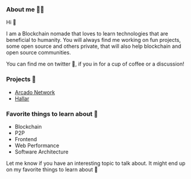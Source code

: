 ### About me 👨‍💻

Hi 👋

I am a Blockchain nomade that loves to learn technologies that are beneficial to humanity. You will always find me working on fun projects, some open source and others private, that will also help blockchain and open source communities.

You can find me on twitter 🙌, if you in for a cup of coffee or a discussion!

### Projects 🔭

* [Arcado Network](https://arcado.network)
* [Hallar](https://hallar.io)

### Favorite things to learn about 🌱

* Blockchain
* P2P
* Frontend
* Web Performance
* Software Architecture

Let me know if you have an interesting topic to talk about. It might end up on my favorite things to learn about 👯
